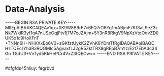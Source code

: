 # Data-Analysis

-----BEGIN RSA PRIVATE KEY-----
MIIEpAIBAAKCAQEAv1qx+0K9W8B9rF7c6FQ7rO6Yg1mABjmF7Kf3aL9eZ3kNk7WkiR3yf1qA7nUSeOqjFtv1j7M7cJZAjm+5Y3nR8RkgV9NpXzVtqOdvZD0UK5x1c9HoXFnT
+TNNn6H+NHKXxEo6V3+zGKfztUykK2ZVhK6YDmTfRgIDAQABAoIBAQC
HzTQEc/Yh3R3RQGMIc5AgvaxfLJ2gR5ZktTRX8gREpB7mYz/E2t7EbA3c34Gn
T8dU3+VvTyd5KkHePCr4VxZ3tQECw==
-----END RSA PRIVATE KEY-----



 #dfgfds45hliuy:
fegrbvd
